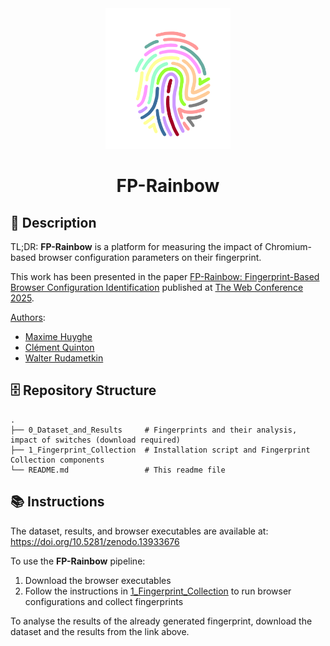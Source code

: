 <div align="center">
<img src="./1_Fingerprint_Collection/docs/img/logo.png" alt="drawing" width="200" style="width:200px;"/>
<h1 align="center">FP-Rainbow</h1>
</div>

## :page_facing_up: Description

TL;DR: **FP-Rainbow** is a platform for measuring the impact of Chromium-based browser configuration parameters on their fingerprint.

This work has been presented in the paper [FP-Rainbow: Fingerprint-Based Browser Configuration Identification](https://doi.org/10.1145/3696410.3714699) published at [The Web Conference 2025](https://www2025.thewebconf.org/).

<u>Authors</u>:
- [Maxime Huyghe](https://mhuyghe.fr/)
- [Clément Quinton](https://clementquinton.github.io/)
- [Walter Rudametkin](https://rudametw.github.io/)

## :file_cabinet: Repository Structure

```
.
├── 0_Dataset_and_Results     # Fingerprints and their analysis, impact of switches (download required)
├── 1_Fingerprint_Collection  # Installation script and Fingerprint Collection components
└── README.md                 # This readme file
```

## :books: Instructions

The dataset, results, and browser executables are available at: https://doi.org/10.5281/zenodo.13933676

To use the **FP-Rainbow** pipeline:
1. Download the browser executables
2. Follow the instructions in [1_Fingerprint_Collection](./1_Fingerprint_Collection) to run browser configurations and collect fingerprints

To analyse the results of the already generated fingerprint, download the dataset and the results from the link above.
